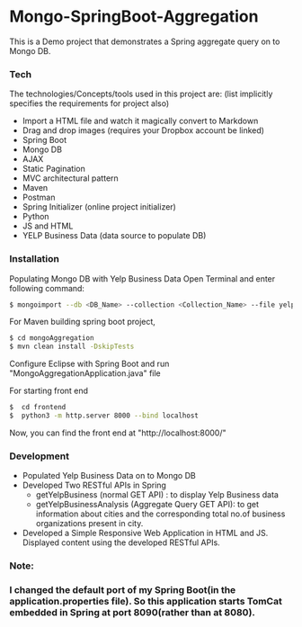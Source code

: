 # Mongo-SpringBoot-Aggregation
This is a Demo project that demonstrates a Spring aggregate query on to Mongo DB.
### Tech
The technologies/Concepts/tools used in this project are: (list implicitly specifies the requirements for project also)
- Import a HTML file and watch it magically convert to Markdown
- Drag and drop images (requires your Dropbox account be linked)
- Spring Boot
- Mongo DB
- AJAX
- Static Pagination
- MVC architectural pattern
- Maven
- Postman
- Spring Initializer (online project initializer)
- Python
- JS and HTML
- YELP Business Data (data source to populate DB)
### Installation

Populating Mongo DB with Yelp Business Data
Open Terminal and enter following command:
```sh
$ mongoimport --db <DB_Name> --collection <Collection_Name> --file yelp_academic_dataset_business.json
```

For Maven building spring boot project, 
```sh
$ cd mongoAggregation
$ mvn clean install -DskipTests
```

Configure Eclipse with Spring Boot and run "MongoAggregationApplication.java" file

For starting front end

```sh
$  cd frontend
$  python3 -m http.server 8000 --bind localhost
```
Now, you can find the front end at "http://localhost:8000/"

### Development
- Populated Yelp Business Data on to Mongo DB
- Developed Two RESTful APIs in Spring
    - getYelpBusiness (normal GET API) : to display Yelp Business data  
    - getYelpBusinessAnalysis (Aggregate Query GET API): to get information about cities and the corresponding total no.of business organizations present in city.
- Developed a Simple Responsive Web Application in HTML and JS. Displayed content using the developed RESTful APIs. 

### Note:
### I changed the default port of my Spring Boot(in the application.properties file). So this application starts TomCat embedded in Spring at port 8090(rather than at 8080).
